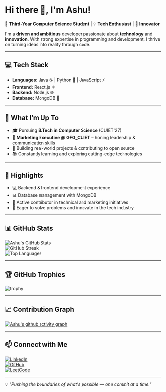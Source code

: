 # Hi there 👋, I'm Ashu!  

🚀 **Third-Year Computer Science Student** | 💡 **Tech Enthusiast** | 🎯 **Innovator**  

I'm a **driven and ambitious** developer passionate about **technology** and **innovation**. 
With strong expertise in programming and development, I thrive on turning ideas into reality through code.  

---

## 💻 Tech Stack  
- **Languages:** Java ☕ | Python 🐍 | JavaScript ⚡  
- **Frontend:** React.js ⚛  
- **Backend:** Node.js 🌐  
- **Database:** MongoDB 🍃  

---

## 📌 What I’m Up To  
- 🎓 Pursuing **B.Tech in Computer Science** (CUIET'27)  
- 💼 **Marketing Executive @ GFG_CUIET** – honing leadership & communication skills  
- 🔧 Building real-world projects & contributing to open source  
- 📚 Constantly learning and exploring cutting-edge technologies  

---

## 🌟 Highlights  
- 💻 Backend & frontend development experience  
- 📊 Database management with MongoDB  
- 🤝 Active contributor in technical and marketing initiatives  
- 🚀 Eager to solve problems and innovate in the tech industry  

---

## 📊 GitHub Stats  

![Ashu's GitHub Stats](https://github-readme-stats.vercel.app/api?username=YOUR-GITHUB&show_icons=true&theme=tokyonight)  
![GitHub Streak](https://streak-stats.demolab.com?user=YOUR-GITHUB&theme=tokyonight&hide_border=true)  
![Top Languages](https://github-readme-stats.vercel.app/api/top-langs/?username=YOUR-GITHUB&layout=compact&theme=tokyonight)  

---

## 🏆 GitHub Trophies  
![trophy](https://github-profile-trophy.vercel.app/?username=YOUR-GITHUB&theme=tokyonight&margin-w=15&margin-h=15)  

---

## 📈 Contribution Graph  
[![Ashu's github activity graph](https://github-readme-activity-graph.vercel.app/graph?username=YOUR-GITHUB&theme=tokyo-night)](https://github.com/ashutosh00710/github-readme-activity-graph)  

---

## 📫 Connect with Me  
[![LinkedIn](https://img.shields.io/badge/LinkedIn-0077B5?style=for-the-badge&logo=linkedin&logoColor=white)](https://www.linkedin.com/in/YOUR-LINKEDIN)  
[![GitHub](https://img.shields.io/badge/GitHub-181717?style=for-the-badge&logo=github&logoColor=white)](https://github.com/YOUR-GITHUB)  
[![LeetCode](https://img.shields.io/badge/LeetCode-FFA116?style=for-the-badge&logo=leetcode&logoColor=black)](https://leetcode.com/u/Ashu_129/)  

---

💡 *"Pushing the boundaries of what's possible — one commit at a time."*  
